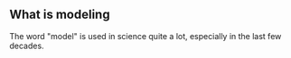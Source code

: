What is modeling
---
  
  The word "model" is used in science quite a lot, especially in the last few decades.  
  
  